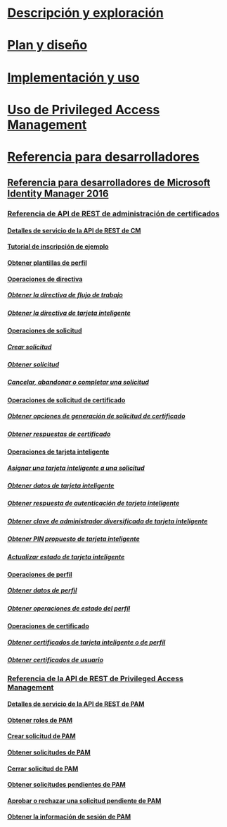 
# [Descripción y exploración](/microsoft-identity-manager/understand-explore/microsoft-identity-manager-2016)

# [Plan y diseño](/microsoft-identity-manager/plan-design/microsoft-identity-manager-2016-supported-platforms)

# [Implementación y uso](/microsoft-identity-manager/deploy-use/microsoft-identity-manager-deploy)

# [Uso de Privileged Access Management](/microsoft-identity-manager/pam/privileged-identity-management-for-active-directory-domain-services)

# [Referencia para desarrolladores](microsoft-identity-manager-2016-developer-reference.md)

## [Referencia para desarrolladores de Microsoft Identity Manager 2016](microsoft-identity-manager-2016-developer-reference.md)

### [Referencia de API de REST de administración de certificados](certificate-management-rest-api-reference.md)

#### [Detalles de servicio de la API de REST de CM](certificate-management-rest-api-service-details.md)

#### [Tutorial de inscripción de ejemplo](sample-enrollment-walkthrough.md)

#### [Obtener plantillas de perfil](get-profile-templates.md)

#### [Operaciones de directiva](policy-operations.md)

##### [Obtener la directiva de flujo de trabajo](get-workflow-policy.md)

##### [Obtener la directiva de tarjeta inteligente](get-smartcard-policy.md)

#### [Operaciones de solicitud](request-operations.md)

##### [Crear solicitud](create-request.md)

##### [Obtener solicitud](get-request.md)

##### [Cancelar, abandonar o completar una solicitud](cancel-abandon-complete-request.md)

#### [Operaciones de solicitud de certificado](certificate-request-operations.md)

##### [Obtener opciones de generación de solicitud de certificado](get-certificate-request-generation-options.md)

##### [Obtener respuestas de certificado](get-certificate-responses.md)

#### [Operaciones de tarjeta inteligente](smartcard-operations.md)

##### [Asignar una tarjeta inteligente a una solicitud](assign-smartcard-to-request.md)

##### [Obtener datos de tarjeta inteligente](get-smartcard-data.md)

##### [Obtener respuesta de autenticación de tarjeta inteligente](get-smartcard-authentication-response.md)

##### [Obtener clave de administrador diversificada de tarjeta inteligente](get-smartcard-diversified-admin-key.md)

##### [Obtener PIN propuesto de tarjeta inteligente](get-smartcard-proposed-pin.md)

##### [Actualizar estado de tarjeta inteligente](update-smartcard-status.md)

#### [Operaciones de perfil](profile-operations.md)

##### [Obtener datos de perfil](get-profile-data.md)

##### [Obtener operaciones de estado del perfil](get-profile-state-operations.md)

#### [Operaciones de certificado](certificate-operations.md)

##### [Obtener certificados de tarjeta inteligente o de perfil](get-smartcard-profile-certificates.md)

##### [Obtener certificados de usuario](get-user-certificates.md)

### [Referencia de la API de REST de Privileged Access Management](privileged-access-management-rest-api-reference.md)

#### [Detalles de servicio de la API de REST de PAM](privileged-access-management-rest-api-service-details.md)

#### [Obtener roles de PAM](privileged-access-management-get-roles.md)

#### [Crear solicitud de PAM](privileged-access-management-create-request.md)

#### [Obtener solicitudes de PAM](privileged-access-management-get-requests.md)

#### [Cerrar solicitud de PAM](privileged-access-management-close-request.md)

#### [Obtener solicitudes pendientes de PAM](privileged-access-management-get-pending-requests.md)

#### [Aprobar o rechazar una solicitud pendiente de PAM](privileged-access-management-approve-reject-pending-request.md)

#### [Obtener la información de sesión de PAM](privileged-access-management-get-session-info.md)
